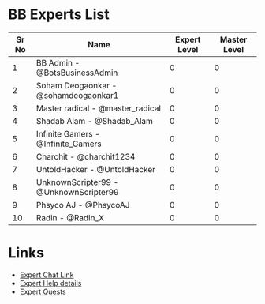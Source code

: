 # BB Experts List

Sr No | Name | Expert Level | Master Level
------------ | ------------- | ------------- | -------------
1 | BB Admin - @BotsBusinessAdmin| 0 | 0
2 | Soham Deogaonkar - @sohamdeogaonkar1 | 0 | 0
3 | Master radical - @master_radical | 0 | 0
4 | Shadab Alam - @Shadab_Alam | 0 | 0
5 | Infinite Gamers - @Infinite_Gamers | 0 | 0
6 | Charchit - @charchit1234| 0 | 0
7 | UntoldHacker - @UntoldHacker | 0 | 0
8 | UnknownScripter99 - @UnknownScripter99 | 0 | 0
9 | Phsyco AJ - @PhsycoAJ | 0 | 0
10 | Radin - @Radin_X | 0 | 0


# Links

* [Expert Chat Link](https://t.me/joinchat/-2PQVAh1P444Njky)
* [Expert Help details](https://telegra.ph/Expert-help-from-BB-Admin-05-20)
* [Expert Quests](https://telegra.ph/BB-Experts-Expert-Quest-05-20)
